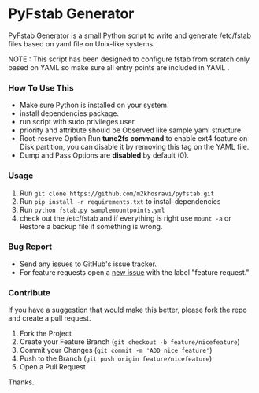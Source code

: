# PyFstab Generator

PyFstab Generator is a small Python script to write and generate /etc/fstab files based on yaml file on Unix-like systems.

NOTE : This script has been designed to configure fstab from scratch only based on YAML so make sure all entry points are included in YAML .

### How To Use This

- Make sure Python is installed on your system.
- install dependencies package.
- run script with sudo privileges user.
- priority and attribute should be Observed like sample yaml structure.
- Root-reserve Option Run **tune2fs** **command** to enable ext4 feature on Disk partition, you can disable it by removing this tag on the YAML file.
- Dump and Pass Options are **disabled** by default (0).

### Usage

1. Run `git clone https://github.com/m2khosravi/pyfstab.git` 
2. Run `pip install -r requirements.txt` to install dependencies
3. Run `python fstab.py samplemountpoints.yml`
4. check out the /etc/fstab and if everything is right use `mount -a` or Restore a backup file if something is wrong.

### Bug Report

- Send any issues to GitHub's issue tracker.
- For feature requests open a [new issue](https://github.com/digitalsurvival/pyfstab/issues/new) with the label "feature request."

### Contribute

If you have a suggestion that would make this better, please fork the repo and create a pull request.

1. Fork the Project
2. Create your Feature Branch (`git checkout -b feature/nicefeature`)
3. Commit your Changes (`git commit -m 'ADD nice feature'`)
4. Push to the Branch (`git push origin feature/nicefeature`)
5. Open a Pull Request

Thanks.
